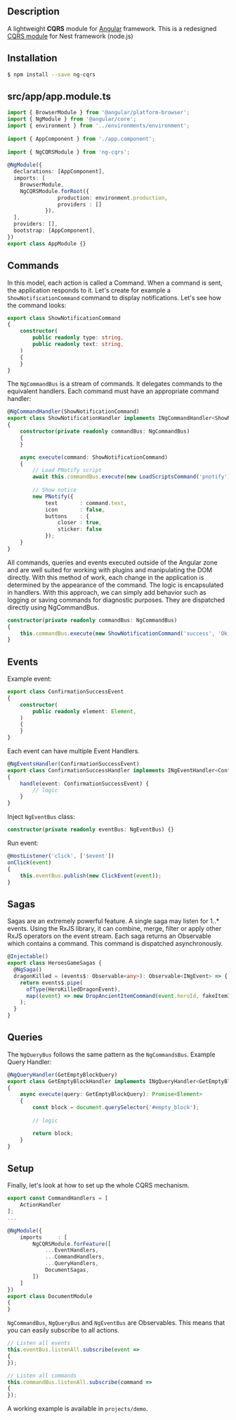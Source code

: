 ## Description

A lightweight **CQRS** module for [Angular](https://angular.io) framework. This is a redesigned [CQRS module](https://github.com/nestjs/cqrs) for Nest framework (node.js)

## Installation

```bash
$ npm install --save ng-cqrs
```

## src/app/app.module.ts 

```typescript
import { BrowserModule } from '@angular/platform-browser';
import { NgModule } from '@angular/core';
import { environment } from '../environments/environment';
 
import { AppComponent } from './app.component';
 
import { NgCQRSModule } from 'ng-cqrs';
 
@NgModule({
  declarations: [AppComponent],
  imports: [
    BrowserModule,
    NgCQRSModule.forRoot({
                production: environment.production,
                providers : []
            }),
  ],
  providers: [],
  bootstrap: [AppComponent],
})
export class AppModule {}
```

## Commands
In this model, each action is called a Command. When a command is sent, the application responds to it. 
Let's create for example a `ShowNotificationCommand` command to display notifications. Let's see how the command looks:

```typescript
export class ShowNotificationCommand
{
    constructor(
        public readonly type: string,
        public readonly text: string,
    )
    {
    }
}
```

The `NgCommandBus` is a stream of commands. It delegates commands to the equivalent handlers. Each command must have an appropriate command handler:

```typescript
@NgCommandHandler(ShowNotificationCommand)
export class ShowNotificationHandler implements INgCommandHandler<ShowNotificationCommand>
{
    constructor(private readonly commandBus: NgCommandBus)
    {
    }

    async execute(command: ShowNotificationCommand)
    {
        // Load PNotify script
        await this.commandBus.execute(new LoadScriptsCommand('pnotify'));
        
        // Show notice
        new PNotify({
            text       : command.text,
            icon       : false,
            buttons    : {
                closer : true,
                sticker: false
            });
    }
}
```
All commands, queries and events executed outside of the Angular zone and are well suited for working with plugins and manipulating the DOM directly.
With this method of work, each change in the application is determined by the appearance of the command. The logic is encapsulated in handlers. With this approach, we can simply add behavior such as logging or saving commands for diagnostic purposes. 
They are dispatched  directly using NgCommandBus.

```typescript
constructor(private readonly commandBus: NgCommandBus)
{
    this.commandBus.execute(new ShowNotificationCommand('success', 'Ok'))
}
```

## Events

Example event:
```typescript
export class ConfirmationSuccessEvent
{
    constructor(
        public readonly element: Element,
    )
    {
    }
}
```
Each event can have multiple Event Handlers.
```typescript
@NgEventsHandler(ConfirmationSuccessEvent)
export class ConfirmationSuccessHandler implements INgEventHandler<ConfirmationSuccessEvent>
{
    handle(event: ConfirmationSuccessEvent) {
        // logic
    }
}
```
Inject `NgEventBus` class:
```typescript
constructor(private readonly eventBus: NgEventBus) {}
```
Run event:
```typescript
@HostListener('click', ['$event'])
onClick(event)
{
    this.eventBus.publish(new ClickEvent(event));
}
```

## Sagas

Sagas are an extremely powerful feature. A single saga may listen for 1..* events. Using the RxJS library, it can combine, merge, filter or apply other RxJS operators on the event stream. Each saga returns an Observable which contains a command. This command is dispatched asynchronously.

```typescript
@Injectable()
export class HeroesGameSagas {
  @NgSaga()
  dragonKilled = (events$: Observable<any>): Observable<INgEvent> => {
    return events$.pipe(
      ofType(HeroKilledDragonEvent),
      map((event) => new DropAncientItemCommand(event.heroId, fakeItemID)),
    );
  }
}
```

## Queries

The `NgQueryBus` follows the same pattern as the `NgCommandsBus`. Example Query Handler:
```typescript
@NgQueryHandler(GetEmptyBlockQuery)
export class GetEmptyBlockHandler implements INgQueryHandler<GetEmptyBlockQuery>
{
    async execute(query: GetEmptyBlockQuery): Promise<Element>
    {
        const block = document.querySelector('#empty_block');
 
        // logic

        return block;
    }
}
```

## Setup

Finally, let's look at how to set up the whole CQRS mechanism.
```typescript
export const CommandHandlers = [
    ActionHandler
];
...

@NgModule({
    imports     : [
        NgCQRSModule.forFeature([
            ...EventHandlers,
            ...CommandHandlers,
            ...QueryHandlers,
            DocumentSagas,
        ])
    ]
})
export class DocumentModule
{
}
```
`NgCommandBus`, `NgQueryBus` and `NgEventBus` are Observables. This means that you can easily subscribe to all actions.
```typescript
// Listen all events
this.eventBus.listenAll.subscribe(event =>
{
});

// Listen all commands
this.commandBus.listenAll.subscribe(command =>
{
});
```
A working example is available in `projects/demo`.